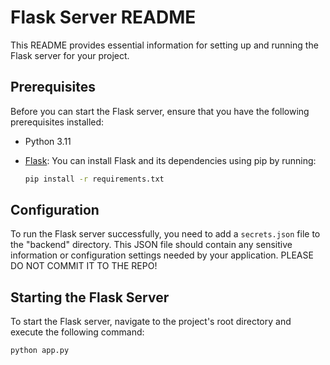 # Flask Server README

This README provides essential information for setting up and running the Flask server for your project.

## Prerequisites

Before you can start the Flask server, ensure that you have the following prerequisites installed:

- Python 3.11
- [Flask](https://flask.palletsprojects.com/en/2.1.x/): You can install Flask and its dependencies using pip by running:

    ```bash
    pip install -r requirements.txt
    ```

## Configuration

To run the Flask server successfully, you need to add a `secrets.json` file to the "backend" directory. This JSON file should contain any sensitive information or configuration settings needed by your application. PLEASE DO NOT COMMIT IT TO THE REPO!

## Starting the Flask Server

To start the Flask server, navigate to the project's root directory and execute the following command:

```bash
python app.py
